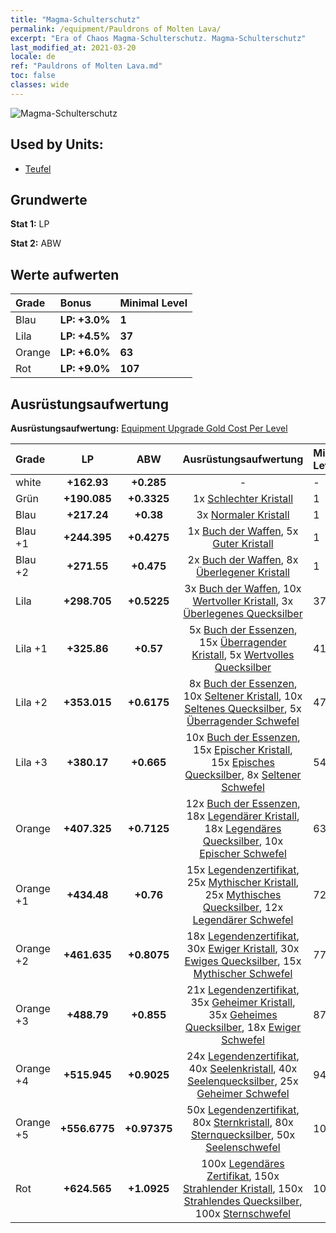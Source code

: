 ```yaml
---
title: "Magma-Schulterschutz"
permalink: /equipment/Pauldrons of Molten Lava/
excerpt: "Era of Chaos Magma-Schulterschutz. Magma-Schulterschutz"
last_modified_at: 2021-03-20
locale: de
ref: "Pauldrons of Molten Lava.md"
toc: false
classes: wide
---
```


  ![Magma-Schulterschutz](/images/e/e_5074.png)

## Used by Units:

* [Teufel](/de/units/Devil/) 


## Grundwerte
 **Stat 1:** LP

 **Stat 2:** ABW

## Werte aufwerten

  |     Grade    |   Bonus | Minimal Level | 
  |:-------------|:--------|:--------------| 
  | Blau | **LP: +3.0%** | **1** | 
  | Lila | **LP: +4.5%** | **37** | 
  | Orange | **LP: +6.0%** | **63** | 
  | Rot | **LP: +9.0%** | **107** | 


## Ausrüstungsaufwertung
 **Ausrüstungsaufwertung:** [Equipment Upgrade Gold Cost Per Level](/equipment/EquipmentUpgradeCostPerLevel/) 

  |          Grade      | LP | ABW | Ausrüstungsaufwertung | Minimal Level |
  |:--------------------|:---------:|:---------:|:----------------:|:--------------|
  | white | **+162.93** | **+0.285** | - | - |
  | Grün | **+190.085** | **+0.3325** | 1x [Schlechter Kristall](/de/Items/mat_5/) | 1 |
  | Blau | **+217.24** | **+0.38** | 3x [Normaler Kristall](/de/Items/mat_11/) | 1 |
  | Blau +1 | **+244.395** | **+0.4275** | 1x [Buch der Waffen](/de/Items/mat_18/), 5x [Guter Kristall](/de/Items/mat_17/) | 1 |
  | Blau +2 | **+271.55** | **+0.475** | 2x [Buch der Waffen](/de/Items/mat_25/), 8x [Überlegener Kristall](/de/Items/mat_24/) | 1 |
  | Lila | **+298.705** | **+0.5225** | 3x [Buch der Waffen](/de/Items/mat_32/), 10x [Wertvoller Kristall](/de/Items/mat_31/), 3x [Überlegenes Quecksilber](/de/Items/mat_21/) | 37 |
  | Lila +1 | **+325.86** | **+0.57** | 5x [Buch der Essenzen](/de/Items/mat_39/), 15x [Überragender Kristall](/de/Items/mat_38/), 5x [Wertvolles Quecksilber](/de/Items/mat_28/) | 41 |
  | Lila +2 | **+353.015** | **+0.6175** | 8x [Buch der Essenzen](/de/Items/mat_46/), 10x [Seltener Kristall](/de/Items/mat_45/), 10x [Seltenes Quecksilber](/de/Items/mat_42/), 5x [Überragender Schwefel](/de/Items/mat_36/) | 47 |
  | Lila +3 | **+380.17** | **+0.665** | 10x [Buch der Essenzen](/de/Items/mat_53/), 15x [Epischer Kristall](/de/Items/mat_52/), 15x [Episches Quecksilber](/de/Items/mat_49/), 8x [Seltener Schwefel](/de/Items/mat_43/) | 54 |
  | Orange | **+407.325** | **+0.7125** | 12x [Buch der Essenzen](/de/Items/mat_60/), 18x [Legendärer Kristall](/de/Items/mat_59/), 18x [Legendäres Quecksilber](/de/Items/mat_56/), 10x [Epischer Schwefel](/de/Items/mat_50/) | 63 |
  | Orange +1 | **+434.48** | **+0.76** | 15x [Legendenzertifikat](/de/Items/mat_67/), 25x [Mythischer Kristall](/de/Items/mat_66/), 25x [Mythisches Quecksilber](/de/Items/mat_63/), 12x [Legendärer Schwefel](/de/Items/mat_57/) | 72 |
  | Orange +2 | **+461.635** | **+0.8075** | 18x [Legendenzertifikat](/de/Items/mat_74/), 30x [Ewiger Kristall](/de/Items/mat_73/), 30x [Ewiges Quecksilber](/de/Items/mat_70/), 15x [Mythischer Schwefel](/de/Items/mat_64/) | 77 |
  | Orange +3 | **+488.79** | **+0.855** | 21x [Legendenzertifikat](/de/Items/mat_81/), 35x [Geheimer Kristall](/de/Items/mat_80/), 35x [Geheimes Quecksilber](/de/Items/mat_77/), 18x [Ewiger Schwefel](/de/Items/mat_71/) | 87 |
  | Orange +4 | **+515.945** | **+0.9025** | 24x [Legendenzertifikat](/de/Items/mat_88/), 40x [Seelenkristall](/de/Items/mat_87/), 40x [Seelenquecksilber](/de/Items/mat_84/), 25x [Geheimer Schwefel](/de/Items/mat_78/) | 94 |
  | Orange +5 | **+556.6775** | **+0.97375** | 50x [Legendenzertifikat](/de/Items/mat_95/), 80x [Sternkristall](/de/Items/mat_94/), 80x [Sternquecksilber](/de/Items/mat_91/), 50x [Seelenschwefel](/de/Items/mat_85/) | 102 |
  | Rot | **+624.565** | **+1.0925** | 100x [Legendäres Zertifikat](/de/Items/mat_102/), 150x [Strahlender Kristall](/de/Items/mat_101/), 150x [Strahlendes Quecksilber](/de/Items/mat_98/), 100x [Sternschwefel](/de/Items/mat_92/) | 107 |

